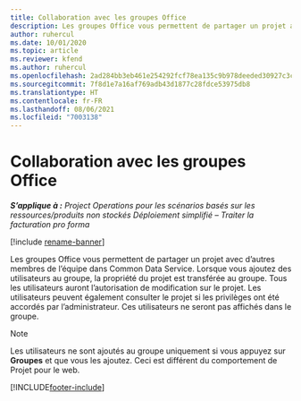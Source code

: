 ```yaml
---
title: Collaboration avec les groupes Office
description: Les groupes Office vous permettent de partager un projet avec d’autres membres de l’équipe dans Common Data Service.
author: ruhercul
ms.date: 10/01/2020
ms.topic: article
ms.reviewer: kfend
ms.author: ruhercul
ms.openlocfilehash: 2ad284bb3eb461e254292fcf78ea135c9b978deeded30927c3c442afc2ec0b7e
ms.sourcegitcommit: 7f8d1e7a16af769adb43d1877c28fdce53975db8
ms.translationtype: HT
ms.contentlocale: fr-FR
ms.lasthandoff: 08/06/2021
ms.locfileid: "7003138"
---
```

# <a name="collaboration-with-office-groups"></a>Collaboration avec les groupes Office

_**S’applique à :** Project Operations pour les scénarios basés sur les ressources/produits non stockés Déploiement simplifié – Traiter la facturation pro forma_

[!include [rename-banner](~/includes/cc-data-platform-banner.md)]

Les groupes Office vous permettent de partager un projet avec d’autres membres de l’équipe dans Common Data Service. Lorsque vous ajoutez des utilisateurs au groupe, la propriété du projet est transférée au groupe. Tous les utilisateurs auront l’autorisation de modification sur le projet. Les utilisateurs peuvent également consulter le projet si les privilèges ont été accordés par l’administrateur. Ces utilisateurs ne seront pas affichés dans le groupe.

> [!NOTE] 
> Les utilisateurs ne sont ajoutés au groupe uniquement si vous appuyez sur **Groupes** et que vous les ajoutez. Ceci est différent du comportement de Projet pour le web. 



[!INCLUDE[footer-include](../includes/footer-banner.md)]